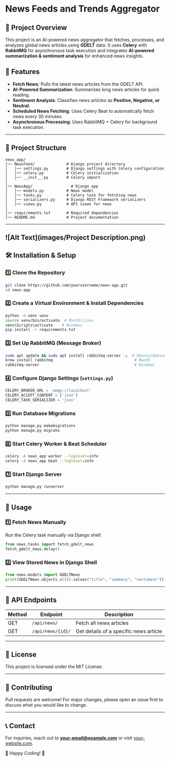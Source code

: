 # News Feeds and Trends Aggregator

## 📌 Project Overview
This project is an AI-powered news aggregator that fetches, processes, and analyzes global news articles using **GDELT** data. It uses **Celery** with **RabbitMQ** for asynchronous task execution and integrates **AI-powered summarization & sentiment analysis** for enhanced news insights.

## 🚀 Features
- **Fetch News**: Pulls the latest news articles from the GDELT API.
- **AI-Powered Summarization**: Summarizes long news articles for quick reading.
- **Sentiment Analysis**: Classifies news articles as **Positive, Negative, or Neutral**.
- **Scheduled News Fetching**: Uses Celery Beat to automatically fetch news every 30 minutes.
- **Asynchronous Processing**: Uses RabbitMQ + Celery for background task execution.

---

## 📂 Project Structure
```
news_app/
│── NewsFeed/              # Django project directory
│   │── settings.py        # Django settings with Celery configuration
│   │── celery.py          # Celery initialization
│   │── __init__.py        # Celery import
│
│── NewsApp/                 # Django app
│   │── models.py          # News model
│   │── tasks.py           # Celery task for fetching news
│   │── serializers.py     # Django REST Framework serializers
│   │── views.py           # API views for news
│
│── requirements.txt       # Required dependencies
│── README.md              # Project documentation
```
---
![Alt Text](images/Project Description.png)
---

## 🛠 Installation & Setup

### 1️⃣ Clone the Repository
```bash
git clone https://github.com/yourusername/news-app.git
cd news-app
```

### 2️⃣ Create a Virtual Environment & Install Dependencies
```bash
python -m venv venv
source venv/bin/activate  # MacOS/Linux
venv\Scripts\activate    # Windows
pip install -r requirements.txt
```

### 3️⃣ Set Up RabbitMQ (Message Broker)
```bash
sudo apt update && sudo apt install rabbitmq-server -y  # Ubuntu/Debian
brew install rabbitmq                                    # MacOS
rabbitmq-server                                          # Windows
```

### 4️⃣ Configure Django Settings (`settings.py`)
```python
CELERY_BROKER_URL = 'amqp://localhost'
CELERY_ACCEPT_CONTENT = ['json']
CELERY_TASK_SERIALIZER = 'json'
```

### 5️⃣ Run Database Migrations
```bash
python manage.py makemigrations
python manage.py migrate
```

### 6️⃣ Start Celery Worker & Beat Scheduler
```bash
celery -A news_app worker --loglevel=info
celery -A news_app beat --loglevel=info
```

### 7️⃣ Start Django Server
```bash
python manage.py runserver
```

---

## 🚀 Usage
### 1️⃣ Fetch News Manually
Run the Celery task manually via Django shell:
```python
from news.tasks import fetch_gdelt_news
fetch_gdelt_news.delay()
```

### 2️⃣ View Stored News in Django Shell
```python
from news.models import GDELTNews
print(GDELTNews.objects.all().values("title", "summary", "sentiment"))
```

---

## 📡 API Endpoints
| Method | Endpoint | Description |
|--------|---------|-------------|
| GET | `/api/news/` | Fetch all news articles |
| GET | `/api/news/{id}/` | Get details of a specific news article |

---

## 📜 License
This project is licensed under the MIT License.

---

## 🤝 Contributing
Pull requests are welcome! For major changes, please open an issue first to discuss what you would like to change.

---

## 📞 Contact
For inquiries, reach out to **your-email@example.com** or visit [your-website.com](https://your-website.com).

🚀 Happy Coding! 🎉

